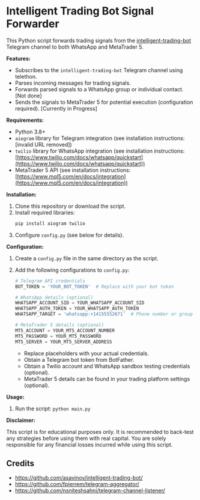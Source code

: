 # Intelligent Trading Bot Signal Forwarder

This Python script forwards trading signals from the [intelligent-trading-bot](https://github.com/asavinov/intelligent-trading-bot) Telegram channel to both WhatsApp and MetaTrader 5.

**Features:**

- Subscribes to the `intelligent-trading-bot` Telegram channel using telethon.
- Parses incoming messages for trading signals.
- Forwards parsed signals to a WhatsApp group or individual contact. [Not done]
- Sends the signals to MetaTrader 5 for potential execution (configuration required). [Currently in Progress]

**Requirements:**

- Python 3.8+
- `aiogram` library for Telegram integration (see installation instructions: [invalid URL removed])
- `twilio` library for WhatsApp integration (see installation instructions: [https://www.twilio.com/docs/whatsapp/quickstart](https://www.twilio.com/docs/whatsapp/quickstart))
- MetaTrader 5 API (see installation instructions: [https://www.mql5.com/en/docs/integration](https://www.mql5.com/en/docs/integration))

**Installation:**

1. Clone this repository or download the script.
2. Install required libraries:
   ```bash
   pip install aiogram twilio
   ```
3. Configure `config.py` (see below for details).

**Configuration:**

1. Create a `config.py` file in the same directory as the script.
2. Add the following configurations to `config.py`:

   ```python
   # Telegram API credentials
   BOT_TOKEN = 'YOUR_BOT_TOKEN'  # Replace with your bot token

   # WhatsApp details (optional)
   WHATSAPP_ACCOUNT_SID = YOUR_WHATSAPP_ACCOUNT_SID
   WHATSAPP_AUTH_TOKEN = YOUR_WHATSAPP_AUTH_TOKEN
   WHATSAPP_TARGET = 'whatsapp:+14155552671'  # Phone number or group chat ID

   # MetaTrader 5 details (optional)
   MT5_ACCOUNT = YOUR_MT5_ACCOUNT_NUMBER
   MT5_PASSWORD = YOUR_MT5_PASSWORD
   MT5_SERVER = YOUR_MT5_SERVER_ADDRESS
   ```

   - Replace placeholders with your actual credentials.
   - Obtain a Telegram bot token from BotFather.
   - Obtain a Twilio account and WhatsApp sandbox testing credentials (optional).
   - MetaTrader 5 details can be found in your trading platform settings (optional).

**Usage:**

1. Run the script: `python main.py`

**Disclaimer:**

This script is for educational purposes only. It is recommended to back-test any strategies before using them with real capital. You are solely responsible for any financial losses incurred while using this script.

## Credits

- https://github.com/asavinov/intelligent-trading-bot/
- https://github.com/fpierrem/telegram-aggregator/
- https://github.com/nsniteshsahni/telegram-channel-listener/
